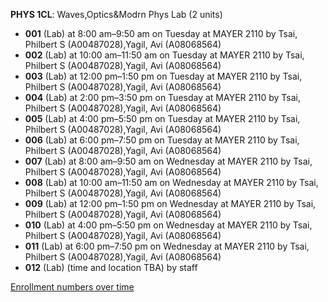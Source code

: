 **PHYS 1CL**: Waves,Optics&Modrn Phys Lab (2 units)

- **001** (Lab) at 8:00 am–9:50 am on Tuesday at MAYER 2110 by Tsai, Philbert S (A00487028),Yagil, Avi (A08068564)
- **002** (Lab) at 10:00 am–11:50 am on Tuesday at MAYER 2110 by Tsai, Philbert S (A00487028),Yagil, Avi (A08068564)
- **003** (Lab) at 12:00 pm–1:50 pm on Tuesday at MAYER 2110 by Tsai, Philbert S (A00487028),Yagil, Avi (A08068564)
- **004** (Lab) at 2:00 pm–3:50 pm on Tuesday at MAYER 2110 by Tsai, Philbert S (A00487028),Yagil, Avi (A08068564)
- **005** (Lab) at 4:00 pm–5:50 pm on Tuesday at MAYER 2110 by Tsai, Philbert S (A00487028),Yagil, Avi (A08068564)
- **006** (Lab) at 6:00 pm–7:50 pm on Tuesday at MAYER 2110 by Tsai, Philbert S (A00487028),Yagil, Avi (A08068564)
- **007** (Lab) at 8:00 am–9:50 am on Wednesday at MAYER 2110 by Tsai, Philbert S (A00487028),Yagil, Avi (A08068564)
- **008** (Lab) at 10:00 am–11:50 am on Wednesday at MAYER 2110 by Tsai, Philbert S (A00487028),Yagil, Avi (A08068564)
- **009** (Lab) at 12:00 pm–1:50 pm on Wednesday at MAYER 2110 by Tsai, Philbert S (A00487028),Yagil, Avi (A08068564)
- **010** (Lab) at 4:00 pm–5:50 pm on Wednesday at MAYER 2110 by Tsai, Philbert S (A00487028),Yagil, Avi (A08068564)
- **011** (Lab) at 6:00 pm–7:50 pm on Wednesday at MAYER 2110 by Tsai, Philbert S (A00487028),Yagil, Avi (A08068564)
- **012** (Lab) (time and location TBA) by staff

[Enrollment numbers over time](./PHYS1CL.tsv)
